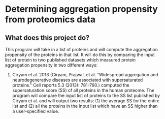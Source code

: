 # Determining aggregation propensity from proteomics data
## What does this project do?
This program will take in a list of proteins and will compute the aggregation propensity of the proteins in that list. It will do this by comparing the input list of protein to two published datasets which measured protein aggregation propensity in two different ways: 
1. Ciryam et al. 2013 (Ciryam, Prajwal, et al. "Widespread aggregation and neurodegenerative diseases are associated with supersaturated proteins." Cell reports 5.3 (2013): 781-790.) computed the supersaturation score (SS) of all proteins in the human proteome. The program will compare the input list of proteins to the SS list published by Ciryam et al. and will output two results: (1) the average SS for the entire list and (2) all the proteins in the input list which have an SS higher than a user-specified value.  
